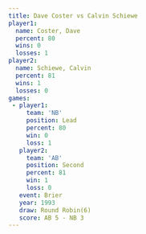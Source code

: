 ```yaml
---
title: Dave Coster vs Calvin Schiewe
player1:               
  name: Coster, Dave   
  percent: 80          
  wins: 0              
  losses: 1            
player2:               
  name: Schiewe, Calvin
  percent: 81          
  wins: 1              
  losses: 0            
games:
 - player1:        
     team: 'NB'    
     position: Lead
     percent: 80   
     win: 0        
     loss: 1       
   player2:          
     team: 'AB'      
     position: Second
     percent: 81     
     win: 1          
     loss: 0         
   event: Brier        
   year: 1993          
   draw: Round Robin(6)
   score: AB 5 - NB 3  
---
```

